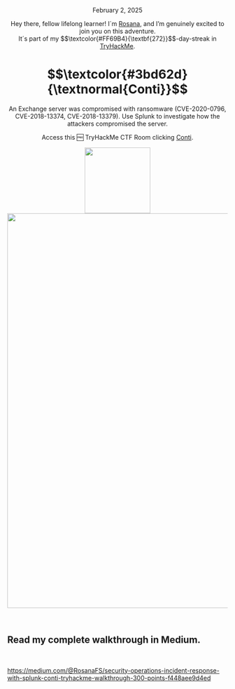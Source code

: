 <p align="center">February 2, 2025</p>
<p align="center">Hey there, fellow lifelong learner! I´m <a href="https://www.linkedin.com/in/rosanafssantos/">Rosana</a>, and I’m genuinely excited to join you on this adventure.<br>
It´s part of my $$\textcolor{#FF69B4}{\textbf{272}}$$-day-streak in  <a href="https://tryhackme.com">TryHackMe</a>.</p>

<h1 align="center">
  $$\textcolor{#3bd62d}{\textnormal{Conti}}$$
</h1>
<p align="center">An Exchange server was compromised with ransomware (CVE-2020-0796, CVE-2018-13374, CVE-2018-13379). Use Splunk to investigate how the attackers compromised the server.</p>
<p align="center">Access this 🆓 TryHackMe CTF Room clicking <a href="https://tryhackme.com/room/contiransomwarehgh">Conti</a>.</p>
                                                              
<p align="center">
  <img height="150px" hspace="20" src="https://github.com/user-attachments/assets/de2085c7-7f07-4f57-860f-8d1f40cc3197">
  <img width="900px" src="https://github.com/user-attachments/assets/0fe010c4-0c31-4baa-857f-29d90ea0696b">
</p>

<br>

<h2>Read my complete walkthrough in Medium.</h2>
<br>

https://medium.com/@RosanaFS/security-operations-incident-response-with-splunk-conti-tryhackme-walkthrough-300-points-f448aee9d4ed

<br>
<br>
